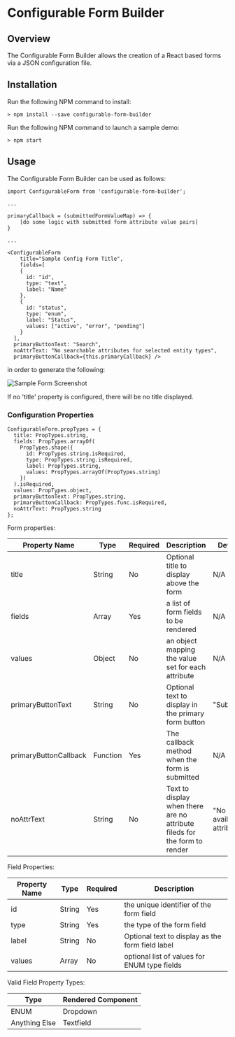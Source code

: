 # Configurable Form Builder

## Overview
The Configurable Form Builder allows the creation of a React based forms via a JSON configuration file.

## Installation
Run the following NPM command to install:

```
> npm install --save configurable-form-builder
````

Run the following NPM command to launch a sample demo:

```
> npm start
```

## Usage
The Configurable Form Builder can be used as follows:

```
import ConfigurableForm from 'configurable-form-builder';

...

primaryCallback = (submittedFormValueMap) => {
    [do some logic with submitted form attribute value pairs]
}

...

<ConfigurableForm 
    title="Sample Config Form Title",
    fields=[
    {
      id: "id",
      type: "text",
      label: "Name"
    },
    {
      id: "status",
      type: "enum",
      label: "Status",
      values: ["active", "error", "pending"]
    }
  ],
  primaryButtonText: "Search",
  noAttrText: "No searchable attributes for selected entity types",
  primaryButtonCallback={this.primaryCallback} />
```
in order to generate the following:

![Sample Form Screenshot](/screenshot.png)

If no 'title' property is configured, there will be no title displayed.

### Configuration Properties

```
ConfigurableForm.propTypes = {
  title: PropTypes.string,
  fields: PropTypes.arrayOf(
    PropTypes.shape({
      id: PropTypes.string.isRequired,
      type: PropTypes.string.isRequired,
      label: PropTypes.string,
      values: PropTypes.arrayOf(PropTypes.string)
    })
  ).isRequired,
  values: PropTypes.object,
  primaryButtonText: PropTypes.string,
  primaryButtonCallback: PropTypes.func.isRequired,
  noAttrText: PropTypes.string
};
```

Form properties:

Property Name | Type | Required | Description | Default
------------- | ---- | -------- | ----------- | -------
title | String | No | Optional title to display above the form | N/A
fields | Array | Yes | a list of form fields to be rendered | N/A
values | Object | No | an object mapping the value set for each attribute | N/A
primaryButtonText | String | No | Optional text to display in the primary form button | "Submit"
primaryButtonCallback | Function | Yes | The callback method when the form is submitted | N/A
noAttrText | String | No | Text to display when there are no attribute fileds for the form to render | "No available attributes"

Field Properties:

Property Name | Type | Required | Description
------------- | ---- | -------- | -----------
id | String | Yes | the unique identifier of the form field
type | String | Yes | the type of the form field
label | String | No | Optional text to display as the form field label
values | Array | No | optional list of values for ENUM type fields

Valid Field Property Types:

Type | Rendered Component
---- | ------------------
ENUM | Dropdown 
Anything Else | Textfield
